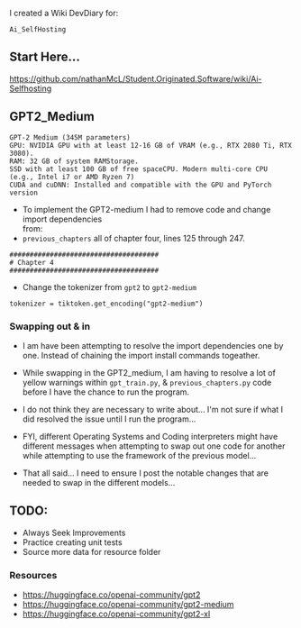 I created a Wiki DevDiary for:
```
Ai_SelfHosting 
```
## Start Here...<br>
https://github.com/nathanMcL/Student.Originated.Software/wiki/Ai-Selfhosting<br>

## GPT2_Medium


```
GPT-2 Medium (345M parameters)
GPU: NVIDIA GPU with at least 12-16 GB of VRAM (e.g., RTX 2080 Ti, RTX 3080).
RAM: 32 GB of system RAMStorage.
SSD with at least 100 GB of free spaceCPU. Modern multi-core CPU (e.g., Intel i7 or AMD Ryzen 7)
CUDA and cuDNN: Installed and compatible with the GPU and PyTorch version
```

- To implement the GPT2-medium I had to remove code and change import dependencies<br>
 from:
- `previous_chapters` all of chapter four, lines 125 through 247.

```
#####################################
# Chapter 4
#####################################
```
- Change the tokenizer from `gpt2` to `gpt2-medium`

```
tokenizer = tiktoken.get_encoding("gpt2-medium")
```

### Swapping out & in
- I am have been attempting to resolve the import dependencies one by one. Instead of chaining the import install commands togeather.
- While swapping in the GPT2_medium, I am having to resolve a lot of yellow warnings within `gpt_train.py`, & `previous_chapters.py` code before I have the chance to run the program.
- I do not think they are necessary to write about... I'm not sure if what I did resolved the issue until I run the program...
- FYI, different Operating Systems and Coding interpreters might have different messages when attempting to swap out one code for another while attempting to use the framework of the previous model...

- That all said... I need to ensure I post the notable changes that are needed to swap in the different models...


## TODO:
- Always Seek Improvements
- Practice creating unit tests
- Source more data for resource folder

### Resources

- https://huggingface.co/openai-community/gpt2
- https://huggingface.co/openai-community/gpt2-medium
- https://huggingface.co/openai-community/gpt2-xl



